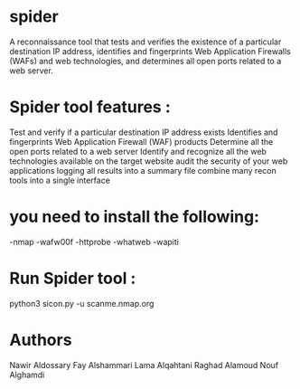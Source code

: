 # spider
A reconnaissance tool that tests and verifies the existence of a particular destination IP address, identifies and fingerprints Web Application Firewalls (WAFs) and web technologies, and determines all open ports related to a web server.
# Spider tool features :
Test and verify if a particular destination IP address exists
Identifies and fingerprints Web Application Firewall (WAF) products
Determine all the open ports related to a web server
Identify and recognize all the web technologies available on the target website
audit the security of your web applications
logging all results into a summary file
combine many recon tools into a single interface
# you need to install the following:
-nmap -wafw00f -httprobe -whatweb -wapiti
#  Run Spider tool :
python3 sicon.py -u scanme.nmap.org
# Authors
Nawir Aldossary
Fay Alshammari
Lama Alqahtani
Raghad Alamoud
Nouf Alghamdi


